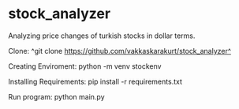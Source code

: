 # stock_analyzer
Analyzing price changes of turkish stocks in dollar terms.

Clone:
^git clone https://github.com/vakkaskarakurt/stock_analyzer^

Creating Enviroment:
python -m venv stockenv

Installing Requirements:
pip install -r requirements.txt

Run program:
python main.py 
